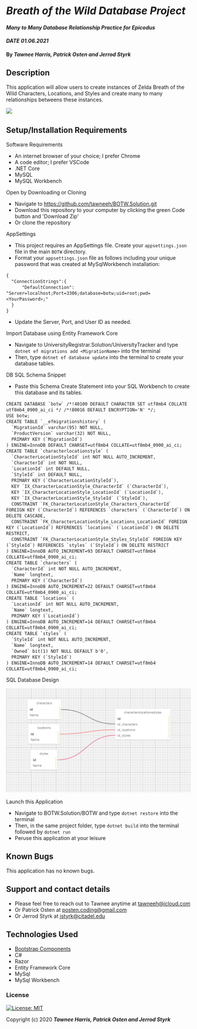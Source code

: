 # _Breath of the Wild Database Project_

#### _Many to Many Database Relationship Practice for Epicodus_ 
#### _DATE 01.06.2021_

#### By _**Tawnee Harris, Patrick Osten and Jerrod Styrk**_

## Description

This application will allow users to create instances of Zelda Breath of the Wild Characters, Locations, and Styles and create many to many relationships betweens these instances. 

![](ReadMeAssets/recording.gif)

## Setup/Installation Requirements

Software Requirements
* An internet browser of your choice; I prefer Chrome
* A code editor; I prefer VSCode
* .NET Core
* MySQL
* MySQL Workbench

Open by Downloading or Cloning
* Navigate to <https://github.com/tawneeh/BOTW.Solution.git>
* Download this repository to your computer by clicking the green Code button and 'Download Zip'
* Or clone the repository

AppSettings
* This project requires an AppSettings file. Create your `appsettings.json` file in the main `BOTW` directory. 
* Format your `appsettings.json` file as follows including your unique password that was created at MySqlWorkbench installation:
```
{
  "ConnectionStrings":{
      "DefaultConnection": "Server=localhost;Port=3306;database=botw;uid=root;pwd=<YourPassword>;"
  }
}
```
* Update the Server, Port, and User ID as needed.

Import Database using Entity Framework Core
* Navigate to UniversityRegistrar.Solution/UniversityTracker and type `dotnet ef migrations add <MigrationName>` into the terminal
* Then, type `dotnet ef database update` into the terminal to create your database tables.

DB SQL Schema Snippet
* Paste this Schema Create Statement into your SQL Workbench to create this database and its tables.
```
CREATE DATABASE `botw` /*!40100 DEFAULT CHARACTER SET utf8mb4 COLLATE utf8mb4_0900_ai_ci */ /*!80016 DEFAULT ENCRYPTION='N' */;
USE botw;
CREATE TABLE `__efmigrationshistory` (
  `MigrationId` varchar(95) NOT NULL,
  `ProductVersion` varchar(32) NOT NULL,
  PRIMARY KEY (`MigrationId`)
) ENGINE=InnoDB DEFAULT CHARSET=utf8mb4 COLLATE=utf8mb4_0900_ai_ci;
CREATE TABLE `characterlocationstyle` (
  `CharacterLocationStyleId` int NOT NULL AUTO_INCREMENT,
  `CharacterId` int NOT NULL,
  `LocationId` int DEFAULT NULL,
  `StyleId` int DEFAULT NULL,
  PRIMARY KEY (`CharacterLocationStyleId`),
  KEY `IX_CharacterLocationStyle_CharacterId` (`CharacterId`),
  KEY `IX_CharacterLocationStyle_LocationId` (`LocationId`),
  KEY `IX_CharacterLocationStyle_StyleId` (`StyleId`),
  CONSTRAINT `FK_CharacterLocationStyle_Characters_CharacterId` FOREIGN KEY (`CharacterId`) REFERENCES `characters` (`CharacterId`) ON DELETE CASCADE,
  CONSTRAINT `FK_CharacterLocationStyle_Locations_LocationId` FOREIGN KEY (`LocationId`) REFERENCES `locations` (`LocationId`) ON DELETE RESTRICT,
  CONSTRAINT `FK_CharacterLocationStyle_Styles_StyleId` FOREIGN KEY (`StyleId`) REFERENCES `styles` (`StyleId`) ON DELETE RESTRICT
) ENGINE=InnoDB AUTO_INCREMENT=93 DEFAULT CHARSET=utf8mb4 COLLATE=utf8mb4_0900_ai_ci;
CREATE TABLE `characters` (
  `CharacterId` int NOT NULL AUTO_INCREMENT,
  `Name` longtext,
  PRIMARY KEY (`CharacterId`)
) ENGINE=InnoDB AUTO_INCREMENT=22 DEFAULT CHARSET=utf8mb4 COLLATE=utf8mb4_0900_ai_ci;
CREATE TABLE `locations` (
  `LocationId` int NOT NULL AUTO_INCREMENT,
  `Name` longtext,
  PRIMARY KEY (`LocationId`)
) ENGINE=InnoDB AUTO_INCREMENT=14 DEFAULT CHARSET=utf8mb4 COLLATE=utf8mb4_0900_ai_ci;
CREATE TABLE `styles` (
  `StyleId` int NOT NULL AUTO_INCREMENT,
  `Name` longtext,
  `Owned` bit(1) NOT NULL DEFAULT b'0',
  PRIMARY KEY (`StyleId`)
) ENGINE=InnoDB AUTO_INCREMENT=14 DEFAULT CHARSET=utf8mb4 COLLATE=utf8mb4_0900_ai_ci;

```

SQL Database Design
<center>
<img style="width: 20% height: 20%" src="./ReadMeAssets/sqlSchemaPlan.png">
</center>

Launch this Application
* Navigate to BOTW.Solution/BOTW and type `dotnet restore` into the terminal
* Then, in the same project folder, type `dotnet build` into the terminal followed by `dotnet run`
* Peruse this application at your leisure

## Known Bugs

This application has no known bugs. 

## Support and contact details

* Please feel free to reach out to Tawnee anytime at <tawneeh@icloud.com> 
* Or Patrick Osten at <posten.coding@gmail.com>
* Or Jerrod Styrk at <jstyrk@citadel.edu>

## Technologies Used

* [Bootstrap Components](https://getbootstrap.com/docs/3.3/components/)
* C#
* Razor
* Entity Framework Core
* MySql
* MySql Workbench

### License

[![License: MIT](https://img.shields.io/badge/License-MIT-yellow.svg)](https://opensource.org/licenses/MIT)

Copyright (c) 2020 **_Tawnee Harris, Patrick Osten and Jerrod Styrk_**